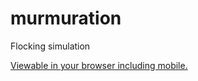 # murmuration
Flocking simulation

[Viewable in your browser including mobile.](https://trichoplax.github.io/murmuration)
